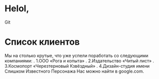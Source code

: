 # Helol, 
Git 
# Список клиентов
Мы на столько крутые, что уже успели поработать со следующими компаниями:
. 1.ООО «Рога и копыта»
. 2.Издательство «Читый лист»
. 3.Космопорт «Черезтерновый Кзвёздный»
. 4.Дизайн-студия имени Слишком Известного Персонажа
Нас можно найти в google.com.